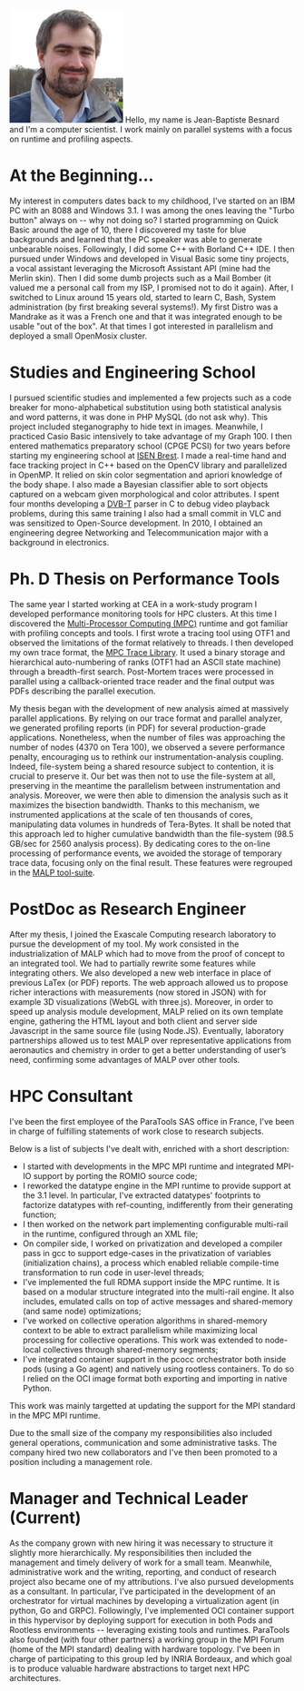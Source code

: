 <img src="pic.jpg" alt="Good Photo of Me" width="200" class="left"/>
Hello, my name is Jean-Baptiste Besnard and I'm a computer scientist. I work mainly on parallel systems with a focus on runtime and profiling aspects. 



# At the Beginning...

My interest in computers dates back to my childhood, I've started on an IBM PC with an 8088 and Windows 3.1. I was among the ones leaving the "Turbo button" always on -- why not doing so? I started programming on Quick Basic around the age of 10, there I discovered my taste for blue backgrounds and learned that the PC speaker was able to generate unbearable noises. Followingly, I did some C++ with Borland C++ IDE. I then pursued under Windows and developed in Visual Basic some tiny projects, a vocal assistant leveraging the Microsoft Assistant API (mine had the Merlin skin). Then I did some dumb projects such as a Mail Bomber (it valued me a personal call from my ISP, I promised not to do it again). After, I switched to Linux around 15 years old, started to learn C, Bash, System administration (by first breaking several systems!). My first Distro was a Mandrake as it was a French one and that it was integrated enough to be usable "out of the box". At that times I got interested in parallelism and deployed a small OpenMosix cluster.

# Studies and Engineering School

I pursued scientific studies and implemented a few projects such as a code breaker for mono-alphabetical substitution using both statistical analysis and word patterns, it was done in PHP MySQL (do not ask why). This project included steganography to hide text in images. Meanwhile, I practiced Casio Basic intensively to take advantage of my Graph 100. I then entered mathematics preparatory school (CPGE PCSI) for two years before starting my engineering school at <a href="http://isen-brest.fr/">ISEN Brest</a>. I made a real-time hand and face tracking project in C++ based on the OpenCV library and parallelized in OpenMP. It relied on skin color segmentation and apriori knowledge of the body shape. I also made a Bayesian classifier able to sort objects captured on a webcam given morphological and color attributes. I spent four months developing a <a href="https://en.wikipedia.org/wiki/DVB-T">DVB-T</a> parser in C to debug video playback problems, during this same training I also had a small commit in VLC and was sensitized to Open-Source development. In 2010, I obtained an engineering degree Networking and Telecommunication major with a background in electronics.

# Ph. D Thesis on Performance Tools

The same year I started working at CEA in a work-study program I developed performance monitoring tools for HPC clusters. At this time I discovered the <a href="http://malp.hpcframework.com/">Multi-Processor Computing (MPC)</a> runtime and got familiar with profiling concepts and tools. I first wrote a tracing tool using OTF1 and observed the limitations of the format relatively to threads. I then developed my own trace format, the <a href="https://www.vi-hps.org/cms/upload/material/tw09/vi-hps-tw09-MPC_Trace_Library.pdf">MPC Trace Library</a>. It used a binary storage and hierarchical auto-numbering of ranks (OTF1 had an ASCII state machine) through a breadth-first search. Post-Mortem traces were processed in parallel using a callback-oriented trace reader and the final output was PDFs describing the parallel execution.

My thesis began with the development of new analysis aimed at massively parallel applications. By relying on our trace format and parallel analyzer, we generated profiling reports (in PDF) for several production-grade applications. Nonetheless, when the number of files was approaching the number of nodes (4370 on Tera 100), we observed a severe performance penalty, encouraging us to rethink our instrumentation-analysis coupling. Indeed, file-system being a shared resource subject to contention, it is crucial to preserve it. Our bet was then not to use the file-system at all, preserving in the meantime the parallelism between instrumentation and analysis. Moreover, we were then able to dimension the analysis such as it maximizes the bisection bandwidth. Thanks to this mechanism, we instrumented applications at the scale of ten thousands of cores, manipulating data volumes in hundreds of Tera-Bytes. It shall be noted that this approach led to higher cumulative bandwidth than the file-system (98.5 GB/sec for 2560 analysis process). By dedicating cores to the on-line processing of performance events, we avoided the storage of temporary trace data, focusing only on the final result. These features were regrouped in the <a href="http://malp.hpcframework.com/">MALP tool-suite</a>.


# PostDoc as Research Engineer

After my thesis, I joined the Exascale Computing research laboratory to pursue the development of my tool.
My work consisted in the industrialization of MALP which had to move from the proof of concept to an integrated tool. We had to partially rewrite some features while integrating others. We also developed a new web interface in place of previous LaTex (or PDF) reports. The web approach allowed us to propose richer interactions with measurements (now stored in JSON) with for example 3D visualizations (WebGL with three.js). Moreover, in order to speed up analysis module development, MALP relied on its own template engine, gathering the HTML layout and both client and server side Javascript in the same source file (using Node.JS). Eventually, laboratory partnerships allowed us to test MALP over representative applications from aeronautics and chemistry in order to get a better understanding of user’s need, confirming some advantages of MALP over other tools.

# HPC Consultant

I've been the first employee of the ParaTools SAS office in France, I've been in charge of fulfilling statements of work close to research subjects.

Below is a list of subjects I've dealt with, enriched with a short description:

- I started with developments in the MPC MPI runtime and integrated MPI-IO support by porting the ROMIO source code;
- I reworked the datatype engine in the MPI runtime to provide support at the 3.1 level. In particular, I've extracted datatypes' footprints to factorize datatypes with ref-counting, indifferently from their generating function;
- I then worked on the network part implementing configurable multi-rail in the runtime, configured through an XML file;
- On compiler side, I worked on privatization and developed a compiler pass in gcc to support edge-cases in the privatization of variables (initialization chains), a process which enabled reliable compile-time transformation to run code in user-level threads;
- I've implemented the full RDMA support inside the MPC runtime. It is based on a modular structure integrated into the multi-rail engine. It also includes, emulated calls on top of active messages and shared-memory (and same node) optimizations;
- I've worked on collective operation algorithms in shared-memory context to be able to extract parallelism while maximizing local processing for collective operations. This work was extended to node-local collectives through shared-memory segments;
- I've integrated container support in the pcocc orchestrator both inside pods (using a Go agent) and natively using rootless containers. To do so I relied on the OCI image format both exporting and importing in native Python.


This work was mainly targetted at updating the support for the MPI standard in the MPC MPI runtime.

Due to the small size of the company my responsibilities also included general operations, communication and some administrative tasks. The company hired two new collaborators and I've then been promoted to a position including a management role.


# Manager and Technical Leader (Current)

As the company grown with new hiring it was necessary to structure it slightly more hierarchically. My responsibilities then included the management and timely delivery of work for a small team. Meanwhile, administrative work and the writing, reporting, and conduct of research project also became one of my attributions. I've also pursued developments as a consultant. In particular, I've participated in the development of an orchestrator for virtual machines by developing a virtualization agent (in python, Go and GRPC). Followingly, I've implemented OCI container support in this hypervisor by deploying support for execution in both Pods and Rootless environments -- leveraging existing tools and runtimes. ParaTools also founded (with four other partners) a working group in the MPI Forum (home of the MPI standard) dealing with hardware topology. I've been in charge of participating to this group led by INRIA Bordeaux, and which goal is to produce valuable hardware abstractions to target next HPC architectures.
